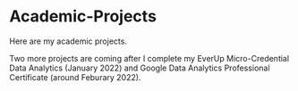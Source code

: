 # Academic-Projects
Here are my academic projects.

Two more projects are coming after I complete my EverUp Micro-Credential Data Analytics (January 2022) and Google Data Analytics Professional Certificate (around Feburary 2022).